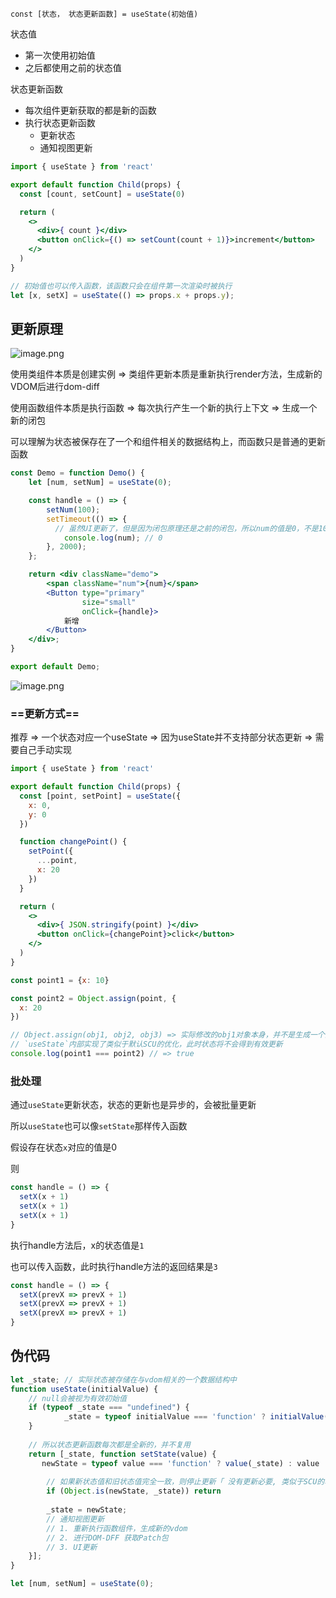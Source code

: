 ```shell
const [状态， 状态更新函数] = useState(初始值)
```

状态值 

+ 第一次使用初始值
+ 之后都使用之前的状态值

状态更新函数 

+ 每次组件更新获取的都是新的函数
+ 执行状态更新函数
  + 更新状态
  + 通知视图更新

```jsx
import { useState } from 'react'

export default function Child(props) {
  const [count, setCount] = useState(0)

  return (
    <>
      <div>{ count }</div>
      <button onClick={() => setCount(count + 1)}>increment</button>
    </>
  )
}
```

```jsx
// 初始值也可以传入函数，该函数只会在组件第一次渲染时被执行
let [x, setX] = useState(() => props.x + props.y);
```



## 更新原理

![image.png](https://s2.loli.net/2024/09/30/vzXB6MHQPVqJo35.png) 

使用类组件本质是创建实例 => 类组件更新本质是重新执行render方法，生成新的VDOM后进行dom-diff

使用函数组件本质是执行函数 => 每次执行产生一个新的执行上下文 => 生成一个新的闭包

可以理解为状态被保存在了一个和组件相关的数据结构上，而函数只是普通的更新函数



```jsx
const Demo = function Demo() {
    let [num, setNum] = useState(0);

    const handle = () => {
        setNum(100);
        setTimeout(() => {
          // 虽然UI更新了，但是因为闭包原理还是之前的闭包，所以num的值是0，不是100
	        console.log(num); // 0 
        }, 2000);
    };

    return <div className="demo">
        <span className="num">{num}</span>
        <Button type="primary"
                size="small"
                onClick={handle}>
            新增
        </Button>
    </div>;
}

export default Demo;
```

![image.png](https://s2.loli.net/2024/09/30/njXqDvoWM5KtJEy.png) 



### ==更新方式==

推荐 => 一个状态对应一个useState => 因为useState并不支持部分状态更新 => 需要自己手动实现

```jsx
import { useState } from 'react'

export default function Child(props) {
  const [point, setPoint] = useState({
    x: 0,
    y: 0
  })

  function changePoint() {
    setPoint({
      ...point,
      x: 20
    })
  }

  return (
    <>
      <div>{ JSON.stringify(point) }</div>
      <button onClick={changePoint}>click</button>
    </>
  )
}
```

```jsx
const point1 = {x: 10}

const point2 = Object.assign(point, {
  x: 20
})

// Object.assign(obj1, obj2, obj3) => 实际修改的obj1对象本身，并不是生成一个全新对象
// `useState`内部实现了类似于默认SCU的优化，此时状态将不会得到有效更新
console.log(point1 === point2) // => true
```



### 批处理

通过`useState`更新状态，状态的更新也是异步的，会被批量更新

所以`useState`也可以像`setState`那样传入函数



假设存在状态`x`对应的值是0

则

```jsx
const handle = () => {
  setX(x + 1)
  setX(x + 1)
  setX(x + 1)
}
```

执行handle方法后，x的状态值是`1`



也可以传入函数，此时执行handle方法的返回结果是`3`

```jsx
const handle = () => {
  setX(prevX => prevX + 1)
  setX(prevX => prevX + 1)
  setX(prevX => prevX + 1)
}
```



## 伪代码

```jsx
let _state; // 实际状态被存储在与vdom相关的一个数据结构中
function useState(initialValue) {
  	// null会被视为有效初始值
    if (typeof _state === "undefined") {
			_state = typeof initialValue === 'function' ? initialValue() : initialValue;
    }
		
  	// 所以状态更新函数每次都是全新的，并不复用
    return [_state, function setState(value) {
       newState = typeof value === 'function' ? value(_state) : value        
      
        // 如果新状态值和旧状态值完全一致，则停止更新「 没有更新必要, 类似于SCU的功能 」
      	if (Object.is(newState, _state)) return
      
        _state = newState;
        // 通知视图更新
      	// 1. 重新执行函数组件，生成新的vdom
        // 2. 进行DOM-DFF 获取Patch包
      	// 3. UI更新
    }];
}

let [num, setNum] = useState(0);
```



